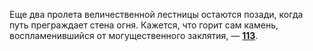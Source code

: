 Еще два пролета величественной лестницы остаются позади, когда путь преграждает стена огня. Кажется, что горит сам камень, воспламенившийся от могущественного заклятия, — [**113**](#n_113).


